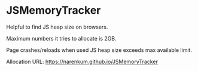 # JSMemoryTracker

Helpful to find JS heap size on browsers.

Maximum numbers it tries to allocate is 2GB.

Page crashes/reloads when used JS heap size exceeds max available limit.

Allocation URL: https://narenkum.github.io/JSMemoryTracker
